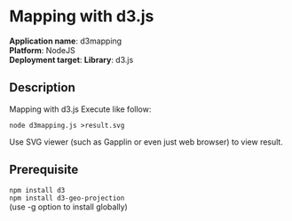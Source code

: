 # **Mapping with d3.js**

**Application name**: d3mapping  
**Platform**: NodeJS  
**Deployment target**: 
**Library**: d3.js

## Description

Mapping with d3.js
Execute like follow:

`node d3mapping.js >result.svg`

Use SVG viewer (such as Gapplin or even just web browser) to view result.

## Prerequisite
`npm install d3`  
`npm install d3-geo-projection`  
(use -g option to install globally)